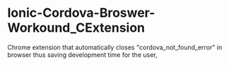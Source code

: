 # Ionic-Cordova-Broswer-Workound_CExtension
Chrome extension that automatically closes "cordova_not_found_error" in browser thus saving development time for the user,
